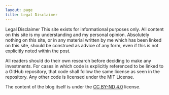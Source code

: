 ```yaml
---
layout: page
title: Legal Disclaimer
---
```

Legal Disclaimer
This site exists for informational purposes only. All content on this site is my understanding and my personal opinion. Absolutely nothing on this site, or in any material written by me which has been linked on this site, should be construed as advice of any form, even if this is not explicitly noted within the post.

All readers should do their own research before deciding to make any investments. For cases in which code is explicitly referenced to be linked to a GitHub repository, that code shall follow the same license as seen in the repository. Any other code is licensed under the MIT License.

The content of the blog itself is under the [CC BY-ND 4.0](https://creativecommons.org/licenses/by-nd/4.0/) license.
